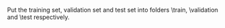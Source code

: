 Put the training set, validation set and test set into folders \train, \validation and \test  respectively.